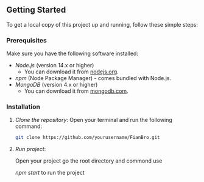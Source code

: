 ## Getting Started

To get a local copy of this project up and running, follow these simple steps:

### Prerequisites

Make sure you have the following software installed:

- *Node.js* (version 14.x or higher)
  - You can download it from [nodejs.org](https://nodejs.org/).
- *npm* (Node Package Manager) - comes bundled with Node.js.
- *MongoDB* (version 4.x or higher)
  - You can download it from [mongodb.com](https://www.mongodb.com/try/download/community).

### Installation

1. *Clone the repository*:
   Open your terminal and run the following command:
   ```bash
   git clone https://github.com/yourusername/FianBro.git

2. *Run project*:

    Open your project go the root directory and commond use

    *npm start* to run the project
